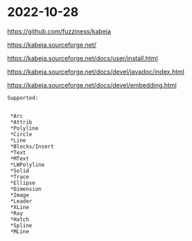 # 2022-10-28

https://github.com/fuzziness/kabeja

https://kabeja.sourceforge.net/

https://kabeja.sourceforge.net/docs/user/install.html

https://kabeja.sourceforge.net/docs/devel/javadoc/index.html

https://kabeja.sourceforge.net/docs/devel/embedding.html

```
Supported:

 
 *Arc
 *Attrib
 *Polyline
 *Circle
 *Line
 *Blocks/Insert
 *Text
 *MText
 *LWPolyline
 *Solid
 *Trace
 *Ellipse
 *Dimension
 *Image
 *Leader
 *XLine
 *Ray
 *Hatch
 *Spline
 *MLine
```
